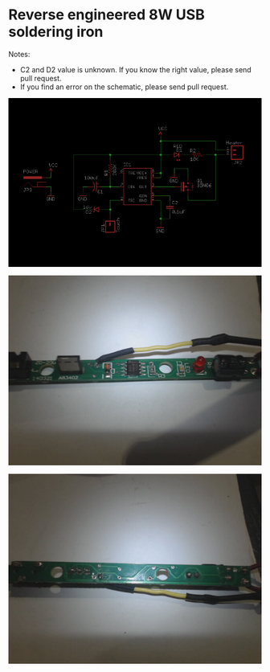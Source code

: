 Reverse engineered 8W USB soldering iron
========================================

Notes:
* C2 and D2 value is unknown. If you know the right value, please send pull request.
* If you find an error on the schematic, please send pull request. 

![Schematic](8w_usb_soldering_iron.png)

![Picture 1](image-00.jpg)

![Picture 2](image-01.jpg)

